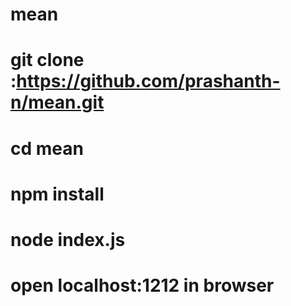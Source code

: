 # mean
# git clone :https://github.com/prashanth-n/mean.git
# cd mean
# npm install
# node index.js
# open localhost:1212 in browser
